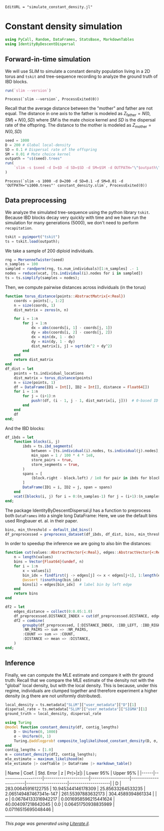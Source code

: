 ```@meta
EditURL = "simulate_constant_density.jl"
```

# Constant density simulation

````julia
using PyCall, Random, DataFrames, StatsBase, MarkdownTables
using IdentityByDescentDispersal
````

## Forward-in-time simulation

We will use SLiM to simulate a constant density population living in a 2D torus and `tskit` and tree-sequence recording to analyze the ground truth of IBD blocks.

````julia
run(`slim --version`)
````

````
Process(`slim --version`, ProcessExited(0))
````

Recall that the average distance between the "mother" and father are not equal. The distance in one axis to the father is modeled as
$Z_{\text{father}} = N(0, SM) + N(0, SD)$
where $SM$ is the mate choice kernel and $SD$ is the dispersal rate of the offspring. The distance to the mother is modeled as
$Z_{\text{mother}} = N(0, SD)$

````julia
seed = 1000
D = 200 # Global local-density
SD = 0.1 # Dispersal rate of the offspring
SM = 0.01 # Mate choice kernel
outpath = "s$(seed).trees"
run(
    `slim -s $seed -d D=$D -d SD=$SD -d SM=$SM -d OUTPATH="\"$outpath\"" constant_density.slim`,
)
````

````
Process(`slim -s 1000 -d D=200 -d SD=0.1 -d SM=0.01 -d 'OUTPATH="s1000.trees"' constant_density.slim`, ProcessExited(0))
````

## Data preprocessing

We analyze the simulated tree-sequence using the python library `tskit`. Because IBD blocks decay very quickly with time and
we have run the simulation for many generations (5000), we don't need to perform `recapitation`.

````julia
tskit = pyimport("tskit")
ts = tskit.load(outpath);
````

We take a sample of 200 diploid individuals.

````julia
rng = MersenneTwister(seed)
n_samples = 100
sampled = randperm(rng, ts.num_individuals)[1:n_samples] .- 1
nodes = reduce(vcat, [ts.individual(i).nodes for i in sampled])
ts = ts.simplify(samples = nodes);
````

Then, we compute pairwise distances across individuals (in the torus)

````julia
function torus_distance(points::AbstractMatrix{<:Real})
    coords = points[:, 1:2]
    n = size(coords, 1)
    dist_matrix = zeros(n, n)

    for i = 1:n
        for j = 1:n
            dx = abs(coords[i, 1] - coords[j, 1])
            dy = abs(coords[i, 2] - coords[j, 2])
            dx = min(dx, 1 - dx)
            dy = min(dy, 1 - dy)
            dist_matrix[i, j] = sqrt(dx^2 + dy^2)
        end
    end
    return dist_matrix
end
df_dist = let
    points = ts.individual_locations
    dist_matrix = torus_distance(points)
    n = size(points, 1)
    df = DataFrame(ID1 = Int[], ID2 = Int[], distance = Float64[])
    for i = 1:n
        for j = (i+1):n
            push!(df, (i - 1, j - 1, dist_matrix[i, j]))  # 0-based ID
        end
    end
    df
end;
````

And the IBD blocks:

````julia
df_ibds = let
    function blocks(i, j)
        ibds = ts.ibd_segments(
            between = [ts.individual(i).nodes, ts.individual(j).nodes],
            min_span = 1 / 100 * 4 * 1e8,
            store_pairs = true,
            store_segments = true,
        )
        spans = [
            (block.right - block.left) / 1e8 for pair in ibds for block in ibds.get(pair)
        ]
        DataFrame(ID1 = i, ID2 = j, span = spans)
    end
    vcat([blocks(i, j) for i = 0:(n_samples-1) for j = (i+1):(n_samples-1)]...)
end;
````

The package IdentityByDescentDispersal.jl has a function to preprocess both `DataFrames` into a single long DataFrame:
Here, we use the default bins used Ringbauer et. al. in their paper.

````julia
bins, min_threshold = default_ibd_bins()
df_preprocessed = preprocess_dataset(df_ibds, df_dist, bins, min_threshold);
````

In order to speedup the inference we are going to also bin the distances:

````julia
function cut(values::AbstractVector{<:Real}, edges::AbstractVector{<:Real})
    n = length(values)
    bins = Vector{Float64}(undef, n)
    for i = 1:n
        x = values[i]
        bin_idx = findfirst(j -> edges[j] <= x < edges[j+1], 1:length(edges)-1)
        @assert !isnothing(bin_idx)
        bins[i] = edges[bin_idx]  # label bin by left edge
    end
    return bins
end

df2 = let
    edges_distance = collect(0:0.05:1.0)
    df_preprocessed.DISTANCE_INDEX = cut(df_preprocessed.DISTANCE, edges_distance)
    df2 = combine(
        groupby(df_preprocessed, [:DISTANCE_INDEX, :IBD_LEFT, :IBD_RIGHT]),
        :NR_PAIRS => sum => :NR_PAIRS,
        :COUNT => sum => :COUNT,
        :DISTANCE => mean => :DISTANCE,
    )
end;
````

## Inference

Finally, we can compute the MLE estimate and compare it with thr ground truth:
Recall that we compare the MLE estimate of the density not with the "global" local density, but with the local density.
This is because, under this regime, individuals are clumped together and therefore experiment a higher density (e.g there are not uniformly distributed).

````julia
local_density = ts.metadata["SLiM"]["user_metadata"]["D"][1]
dispersal_rate = ts.metadata["SLiM"]["user_metadata"]["SIGMA"][1]
ground_truth = local_density, dispersal_rate

using Turing
@model function constant_density(df, contig_lengths)
    D ~ Uniform(0, 1000)
    σ ~ Uniform(0, 1)
    Turing.@addlogprob! composite_loglikelihood_constant_density(D, σ, df, contig_lengths)
end
contig_lengths = [1.0]
m = constant_density(df2, contig_lengths);
mle_estimate = maximum_likelihood(m)
mle_estimate |> coeftable |> DataFrame |> markdown_table()
````

| Name | Coef.               | Std. Error            | z                  | Pr(>|z|)               | Lower 95%           | Upper 95%           |
|------|---------------------|-----------------------|--------------------|------------------------|---------------------|---------------------|
|    D |  283.00645916122755 |    10.945344146178309 |  25.85633264533235 | 2.065149487467341e-147 |  261.55397883632173 |   304.4589394861334 |
|    σ | 0.06784133316942217 | 0.0016958596215441624 | 40.004097218642045 |                    0.0 | 0.06451750938835989 | 0.07116515695048446 |

---

*This page was generated using [Literate.jl](https://github.com/fredrikekre/Literate.jl).*
